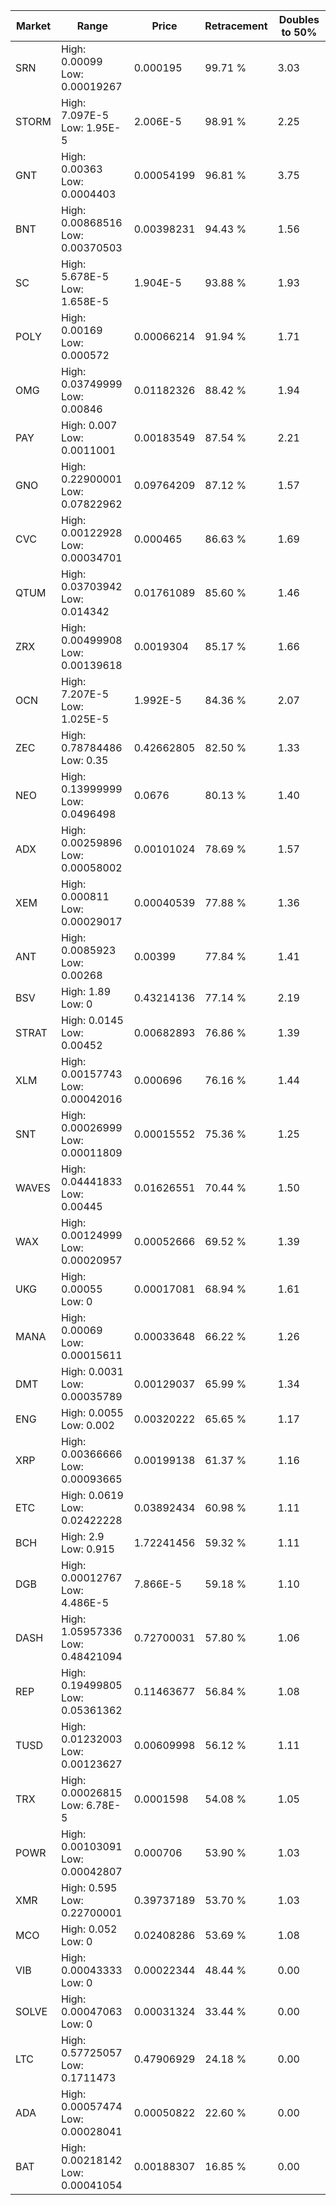 | Market | Range | Price| Retracement | Doubles to 50% |
| --- | --- | --- | --- | --- |
| SRN | High: 0.00099<br />Low: 0.00019267 | 0.000195 | 99.71 % | 3.03 |
| STORM | High: 7.097E-5<br />Low: 1.95E-5 | 2.006E-5 | 98.91 % | 2.25 |
| GNT | High: 0.00363<br />Low: 0.0004403 | 0.00054199 | 96.81 % | 3.75 |
| BNT | High: 0.00868516<br />Low: 0.00370503 | 0.00398231 | 94.43 % | 1.56 |
| SC | High: 5.678E-5<br />Low: 1.658E-5 | 1.904E-5 | 93.88 % | 1.93 |
| POLY | High: 0.00169<br />Low: 0.000572 | 0.00066214 | 91.94 % | 1.71 |
| OMG | High: 0.03749999<br />Low: 0.00846 | 0.01182326 | 88.42 % | 1.94 |
| PAY | High: 0.007<br />Low: 0.0011001 | 0.00183549 | 87.54 % | 2.21 |
| GNO | High: 0.22900001<br />Low: 0.07822962 | 0.09764209 | 87.12 % | 1.57 |
| CVC | High: 0.00122928<br />Low: 0.00034701 | 0.000465 | 86.63 % | 1.69 |
| QTUM | High: 0.03703942<br />Low: 0.014342 | 0.01761089 | 85.60 % | 1.46 |
| ZRX | High: 0.00499908<br />Low: 0.00139618 | 0.0019304 | 85.17 % | 1.66 |
| OCN | High: 7.207E-5<br />Low: 1.025E-5 | 1.992E-5 | 84.36 % | 2.07 |
| ZEC | High: 0.78784486<br />Low: 0.35 | 0.42662805 | 82.50 % | 1.33 |
| NEO | High: 0.13999999<br />Low: 0.0496498 | 0.0676 | 80.13 % | 1.40 |
| ADX | High: 0.00259896<br />Low: 0.00058002 | 0.00101024 | 78.69 % | 1.57 |
| XEM | High: 0.000811<br />Low: 0.00029017 | 0.00040539 | 77.88 % | 1.36 |
| ANT | High: 0.0085923<br />Low: 0.00268 | 0.00399 | 77.84 % | 1.41 |
| BSV | High: 1.89<br />Low: 0 | 0.43214136 | 77.14 % | 2.19 |
| STRAT | High: 0.0145<br />Low: 0.00452 | 0.00682893 | 76.86 % | 1.39 |
| XLM | High: 0.00157743<br />Low: 0.00042016 | 0.000696 | 76.16 % | 1.44 |
| SNT | High: 0.00026999<br />Low: 0.00011809 | 0.00015552 | 75.36 % | 1.25 |
| WAVES | High: 0.04441833<br />Low: 0.00445 | 0.01626551 | 70.44 % | 1.50 |
| WAX | High: 0.00124999<br />Low: 0.00020957 | 0.00052666 | 69.52 % | 1.39 |
| UKG | High: 0.00055<br />Low: 0 | 0.00017081 | 68.94 % | 1.61 |
| MANA | High: 0.00069<br />Low: 0.00015611 | 0.00033648 | 66.22 % | 1.26 |
| DMT | High: 0.0031<br />Low: 0.00035789 | 0.00129037 | 65.99 % | 1.34 |
| ENG | High: 0.0055<br />Low: 0.002 | 0.00320222 | 65.65 % | 1.17 |
| XRP | High: 0.00366666<br />Low: 0.00093665 | 0.00199138 | 61.37 % | 1.16 |
| ETC | High: 0.0619<br />Low: 0.02422228 | 0.03892434 | 60.98 % | 1.11 |
| BCH | High: 2.9<br />Low: 0.915 | 1.72241456 | 59.32 % | 1.11 |
| DGB | High: 0.00012767<br />Low: 4.486E-5 | 7.866E-5 | 59.18 % | 1.10 |
| DASH | High: 1.05957336<br />Low: 0.48421094 | 0.72700031 | 57.80 % | 1.06 |
| REP | High: 0.19499805<br />Low: 0.05361362 | 0.11463677 | 56.84 % | 1.08 |
| TUSD | High: 0.01232003<br />Low: 0.00123627 | 0.00609998 | 56.12 % | 1.11 |
| TRX | High: 0.00026815<br />Low: 6.78E-5 | 0.0001598 | 54.08 % | 1.05 |
| POWR | High: 0.00103091<br />Low: 0.00042807 | 0.000706 | 53.90 % | 1.03 |
| XMR | High: 0.595<br />Low: 0.22700001 | 0.39737189 | 53.70 % | 1.03 |
| MCO | High: 0.052<br />Low: 0 | 0.02408286 | 53.69 % | 1.08 |
| VIB | High: 0.00043333<br />Low: 0 | 0.00022344 | 48.44 % | 0.00 |
| SOLVE | High: 0.00047063<br />Low: 0 | 0.00031324 | 33.44 % | 0.00 |
| LTC | High: 0.57725057<br />Low: 0.1711473 | 0.47906929 | 24.18 % | 0.00 |
| ADA | High: 0.00057474<br />Low: 0.00028041 | 0.00050822 | 22.60 % | 0.00 |
| BAT | High: 0.00218142<br />Low: 0.00041054 | 0.00188307 | 16.85 % | 0.00 |
